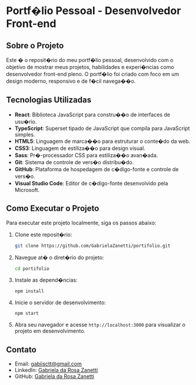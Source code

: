 # Portf�lio Pessoal - Desenvolvedor Front-end

## Sobre o Projeto

Este � o reposit�rio do meu portf�lio pessoal, desenvolvido com o objetivo de mostrar meus projetos, habilidades e experi�ncias como desenvolvedor front-end pleno. O portf�lio foi criado com foco em um design moderno, responsivo e de f�cil navega��o.

## Tecnologias Utilizadas

-   **React**: Biblioteca JavaScript para constru��o de interfaces de usu�rio.
-   **TypeScript**: Superset tipado de JavaScript que compila para JavaScript simples.
-   **HTML5**: Linguagem de marca��o para estruturar o conte�do da web.
-   **CSS3**: Linguagem de estiliza��o para design visual.
-   **Sass**: Pr�-processador CSS para estiliza��o avan�ada.
-   **Git**: Sistema de controle de vers�o distribu�do.
-   **GitHub**: Plataforma de hospedagem de c�digo-fonte e controle de vers�o.
-   **Visual Studio Code**: Editor de c�digo-fonte desenvolvido pela Microsoft.

## Como Executar o Projeto

Para executar este projeto localmente, siga os passos abaixo:

1. Clone este reposit�rio:
    ```bash
    git clone https://github.com/GabrielaZanetti/portifolio.git
    ```
2. Navegue at� o diret�rio do projeto:
    ```bash
    cd portifolio
    ```
3. Instale as depend�ncias:
    ```bash
    npm install
    ```
4. Inicie o servidor de desenvolvimento:
    ```bash
    npm start
    ```
5. Abra seu navegador e acesse `http://localhost:3000` para visualizar o projeto em desenvolvimento.

## Contato

-   Email: gabiisctt@gmail.com
-   LinkedIn: [Gabriela da Rosa Zanetti](https://www.linkedin.com/in/gabriela-zanetti-88a0401b5/)
-   GitHub: [Gabriela da Rosa Zanetti](https://github.com/GabrielaZanetti)

